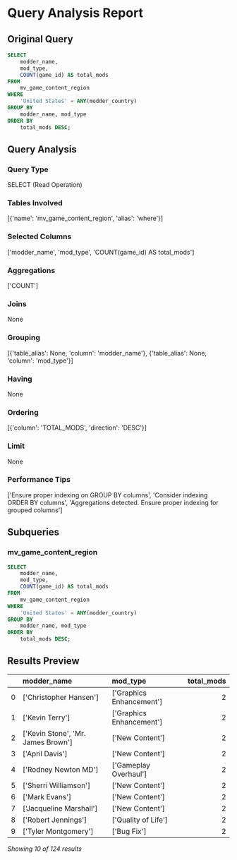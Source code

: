 # Query Analysis Report

## Original Query
```sql
SELECT 
    modder_name, 
    mod_type, 
    COUNT(game_id) AS total_mods
FROM 
    mv_game_content_region
WHERE 
    'United States' = ANY(modder_country)
GROUP BY 
    modder_name, mod_type
ORDER BY 
    total_mods DESC;
```

## Query Analysis

### Query Type
SELECT (Read Operation)

### Tables Involved
[{'name': 'mv_game_content_region', 'alias': 'where'}]

### Selected Columns
['modder_name', 'mod_type', 'COUNT(game_id) AS total_mods']

### Aggregations
['COUNT']

### Joins
None

### Grouping
[{'table_alias': None, 'column': 'modder_name'}, {'table_alias': None, 'column': 'mod_type'}]

### Having
None

### Ordering
[{'column': 'TOTAL_MODS', 'direction': 'DESC'}]

### Limit
None

### Performance Tips
['Ensure proper indexing on GROUP BY columns', 'Consider indexing ORDER BY columns', 'Aggregations detected. Ensure proper indexing for grouped columns']

## Subqueries

### mv_game_content_region
```sql
SELECT 
    modder_name, 
    mod_type, 
    COUNT(game_id) AS total_mods
FROM 
    mv_game_content_region
WHERE 
    'United States' = ANY(modder_country)
GROUP BY 
    modder_name, mod_type
ORDER BY 
    total_mods DESC;
```

## Results Preview
|    | modder_name                        | mod_type                 |   total_mods |
|---:|:-----------------------------------|:-------------------------|-------------:|
|  0 | ['Christopher Hansen']             | ['Graphics Enhancement'] |            2 |
|  1 | ['Kevin Terry']                    | ['Graphics Enhancement'] |            2 |
|  2 | ['Kevin Stone', 'Mr. James Brown'] | ['New Content']          |            2 |
|  3 | ['April Davis']                    | ['New Content']          |            2 |
|  4 | ['Rodney Newton MD']               | ['Gameplay Overhaul']    |            2 |
|  5 | ['Sherri Williamson']              | ['New Content']          |            2 |
|  6 | ['Mark Evans']                     | ['New Content']          |            2 |
|  7 | ['Jacqueline Marshall']            | ['New Content']          |            2 |
|  8 | ['Robert Jennings']                | ['Quality of Life']      |            2 |
|  9 | ['Tyler Montgomery']               | ['Bug Fix']              |            2 |

*Showing 10 of 124 results*

